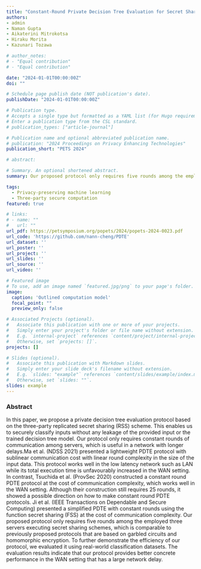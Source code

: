 ```yaml
---
title: "Constant-Round Private Decision Tree Evaluation for Secret Shared Data"
authors:
- admin
- Naman Gupta
- Aikaterini Mitrokotsa 
- Hiraku Morita
- Kazunari Tozawa

# author_notes:
# - "Equal contribution"
# - "Equal contribution"

date: "2024-01-01T00:00:00Z"
doi: ""

# Schedule page publish date (NOT publication's date).
publishDate: "2024-01-01T00:00:00Z"

# Publication type.
# Accepts a single type but formatted as a YAML list (for Hugo requirements).
# Enter a publication type from the CSL standard.
# publication_types: ["article-journal"]

# Publication name and optional abbreviated publication name.
# publication: "2024 Proceedings on Privacy Enhancing Technologies"
publication_short: "PETS 2024"

# abstract: 

# Summary. An optional shortened abstract.
summary: Our proposed protocol only requires five rounds among the employed three servers executing secret sharing schemes, which is comparable to previously proposed protocols that are based on garbled circuits and homomorphic encryption. To further demonstrate the efficiency of our protocol, we evaluated it using real-world classification datasets. The evaluation results indicate that our protocol provides better concrete performance in the WAN setting that has a large network delay.

tags: 
  - Privacy-preserving machine learning
  - Three-party secure computation
featured: true

# links:
# - name: ""
#   url: ""
url_pdf: https://petsymposium.org/popets/2024/popets-2024-0023.pdf
url_code: 'https://github.com/nann-cheng/PDTE'
url_dataset: ''
url_poster: ''
url_project: ''
url_slides: ''
url_source: ''
url_video: ''

# Featured image
# To use, add an image named `featured.jpg/png` to your page's folder. 
image:
  caption: 'Outlined computation model'
  focal_point: ""
  preview_only: false

# Associated Projects (optional).
#   Associate this publication with one or more of your projects.
#   Simply enter your project's folder or file name without extension.
#   E.g. `internal-project` references `content/project/internal-project/index.md`.
#   Otherwise, set `projects: []`.
projects: []

# Slides (optional).
#   Associate this publication with Markdown slides.
#   Simply enter your slide deck's filename without extension.
#   E.g. `slides: "example"` references `content/slides/example/index.md`.
#   Otherwise, set `slides: ""`.
slides: example
---
```


<!-- {{% callout note %}}
Click the *Cite* button above to demo the feature to enable visitors to import publication metadata into their reference management software.
{{% /callout %}}

{{% callout note %}}
Create your slides in Markdown - click the *Slides* button to check out the example.
{{% /callout %}} -->

<!-- Add the publication's **full text** or **supplementary notes** here. You can use rich formatting such as including [code, math, and images](https://docs.hugoblox.com/content/writing-markdown-latex/). -->

### Abstract

In this paper, we propose a private decision tree evaluation protocol based on the three-party replicated secret sharing (RSS) scheme. This enables us to securely classify inputs without any leakage of the provided input or the trained decision tree model. Our protocol only requires constant rounds of communication among servers, which is useful in a network with longer delays.Ma et al. (NDSS 2021) presented a lightweight PDTE protocol with sublinear communication cost with linear round complexity in the size of the input data. This protocol works well in the low latency network such as LAN while its total execution time is unfavourably increased in the WAN setting. In contrast, Tsuchida et al. (ProvSec 2020) constructed a constant round PDTE protocol at the cost of communication complexity, which works well in the WAN setting. Although their construction still requires 25 rounds, it showed a possible direction on how to make constant round PDTE protocols. Ji et al. (IEEE Transactions on Dependable and Secure Computing) presented a simplified PDTE with constant rounds using the function secret sharing (FSS) at the cost of communication complexity. Our proposed protocol only requires five rounds among the employed three servers executing secret sharing schemes, which is comparable to previously proposed protocols that are based on garbled circuits and homomorphic encryption. To further demonstrate the efficiency of our protocol, we evaluated it using real-world classification datasets. The evaluation results indicate that our protocol provides better concrete performance in the WAN setting that has a large network delay.
<!-- 
Decision tree evaluation is extensively used in machine learning to construct accurate classification models. Often in the cloud-assisted communication paradigm cloud servers execute remote evaluations of classification models using clients' data. In this setting, the need for private decision tree evaluation (PDTE) has emerged to guarantee no leakage of information for the client's input nor the service provider's trained model i.e., decision tree. -->
